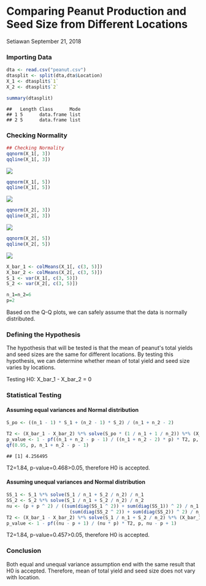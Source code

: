 Comparing Peanut Production and Seed Size from Different Locations
================
Setiawan
September 21, 2018

### Importing Data

``` r
dta <- read.csv("peanut.csv")
dtasplit <- split(dta,dta$Location)
X_1 <- dtasplit$`1`
X_2 <- dtasplit$`2`

summary(dtasplit)
```

    ##   Length Class      Mode
    ## 1 5      data.frame list
    ## 2 5      data.frame list

### Checking Normality

``` r
## Checking Normality
qqnorm(X_1[, 3])
qqline(X_1[, 3])
```

![](Comparing-Peanut-production-and-seed-size-from-different-locations_files/figure-markdown_github/norm-1.png)

``` r
qqnorm(X_1[, 5])
qqline(X_1[, 5])
```

![](Comparing-Peanut-production-and-seed-size-from-different-locations_files/figure-markdown_github/norm-2.png)

``` r
qqnorm(X_2[, 3])
qqline(X_2[, 3])
```

![](Comparing-Peanut-production-and-seed-size-from-different-locations_files/figure-markdown_github/norm-3.png)

``` r
qqnorm(X_2[, 5])
qqline(X_2[, 5])
```

![](Comparing-Peanut-production-and-seed-size-from-different-locations_files/figure-markdown_github/norm-4.png)

``` r
X_bar_1 <- colMeans(X_1[, c(3, 5)])
X_bar_2 <- colMeans(X_2[, c(3, 5)])
S_1 <- var(X_1[, c(3, 5)])
S_2 <- var(X_2[, c(3, 5)])

n_1=n_2=6
p=2
```

Based on the Q-Q plots, we can safely assume that the data is normally distributed.

### Defining the Hypothesis

The hypothesis that will be tested is that the mean of peanut's total yields and seed sizes are the same for different locations. By testing this hypothesis, we can determine whether mean of total yield and seed size varies by locations.

Testing H0: X\_bar\_1 - X\_bar\_2 = 0

### Statistical Testing

#### Assuming equal variances and Normal distribution

``` r
S_po <- ((n_1 - 1) * S_1 + (n_2 - 1) * S_2) / (n_1 + n_2 - 2)

T2 <- (X_bar_1 - X_bar_2) %*% solve(S_po * (1 / n_1 + 1 / n_2)) %*% (X_bar_1 - X_bar_2)
p_value <- 1 - pf((n_1 + n_2 - p - 1) / ((n_1 + n_2 - 2) * p) * T2, p, n_1 + n_2 - p - 1)
qf(0.95, p, n_1 + n_2 - p - 1)
```

    ## [1] 4.256495

T2=1.84, p-value=0.468&gt;0.05, therefore H0 is accepted.

#### Assuming unequal variances and Normal distribution

``` r
SS_1 <- S_1 %*% solve(S_1 / n_1 + S_2 / n_2) / n_1
SS_2 <- S_2 %*% solve(S_1 / n_1 + S_2 / n_2) / n_2
nu <- (p + p ^ 2) / ((sum(diag(SS_1 ^ 2)) + sum(diag(SS_1)) ^ 2) / n_1 + 
                       (sum(diag(SS_2 ^ 2)) + sum(diag(SS_2)) ^ 2) / n_2)
T2 <- (X_bar_1 - X_bar_2) %*% solve(S_1 / n_1 + S_2 / n_2) %*% (X_bar_1 - X_bar_2)
p_value <- 1 - pf((nu - p + 1) / (nu * p) * T2, p, nu - p + 1)
```

T2=1.84, p-value=0.457&gt;0.05, therefore H0 is accepted.

### Conclusion

Both equal and unequal variance assumption end with the same result that H0 is accepted. Therefore, mean of total yield and seed size does not vary with location.
